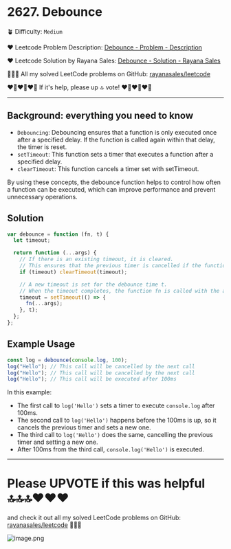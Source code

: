 # 2627. Debounce

🪴 Difficulty: `Medium`

❤️ Leetcode Problem Description: [Debounce - Problem - Description](https://leetcode.com/problems/debounce/description/)

❤️ Leetcode Solution by Rayana Sales: [Debounce - Solution - Rayana Sales](https://leetcode.com/problems/debounce/solutions/5604417/debouncing-without-mystery-simple-beginner-friendly/)

💁🏻‍♀️ All my solved LeetCode problems on GitHub: [rayanasales/leetcode](https://github.com/rayanasales/leetcode)

❤️‍🔥❤️‍🔥❤️‍🔥 If it's help, please up 🔝 vote! ❤️‍🔥❤️‍🔥❤️‍🔥

---

## Background: everything you need to know

- `Debouncing`: Debouncing ensures that a function is only executed once after a specified delay. If the function is called again within that delay, the timer is reset.
- `setTimeout`: This function sets a timer that executes a function after a specified delay.
- `clearTimeout`: This function cancels a timer set with setTimeout.

By using these concepts, the debounce function helps to control how often a function can be executed, which can improve performance and prevent unnecessary operations.

## Solution

```javascript []
var debounce = function (fn, t) {
  let timeout;

  return function (...args) {
    // If there is an existing timeout, it is cleared.
    // This ensures that the previous timer is cancelled if the function is called again within the debounce time.
    if (timeout) clearTimeout(timeout);

    // A new timeout is set for the debounce time t.
    // When the timeout completes, the function fn is called with the arguments (args)
    timeout = setTimeout(() => {
      fn(...args);
    }, t);
  };
};
```

## Example Usage

```javascript []
const log = debounce(console.log, 100);
log("Hello"); // This call will be cancelled by the next call
log("Hello"); // This call will be cancelled by the next call
log("Hello"); // This call will be executed after 100ms
```

In this example:

- The first call to `log('Hello')` sets a timer to execute `console.log` after 100ms.
- The second call to `log('Hello')` happens before the 100ms is up, so it cancels the previous timer and sets a new one.
- The third call to `log('Hello')` does the same, cancelling the previous timer and setting a new one.
- After 100ms from the third call, `console.log('Hello')` is executed.

---

# Please UPVOTE if this was helpful 🔝🔝🔝❤️❤️❤️

and check it out all my solved LeetCode problems on GitHub: [rayanasales/leetcode](https://github.com/rayanasales/leetcode) 🤙😚🤘

![image.png](https://assets.leetcode.com/users/images/57bce3b1-56e2-4c20-9cdf-b61fef26b93b_1725494158.6252415.png)
